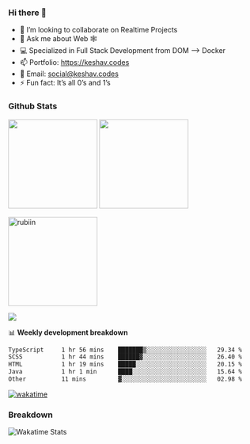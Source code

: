 ### Hi there 👋

- 👯 I’m looking to collaborate on Realtime Projects
- 💬 Ask me about Web 🕸
- 💻 Specialized in Full Stack Development from DOM --> Docker
- 📫 Portfolio: https://keshav.codes
- 📧 Email: social@keshav.codes
- ⚡ Fun fact: It’s all 0’s and 1’s

### Github Stats
<p>
  <img height="180em" src="https://github-readme-stats.vercel.app/api?username=keshavlingala&theme=radical&hide_border=true&include_all_commits=true&count_private=true" />
  <img height="180em" src="https://github-readme-stats.vercel.app/api/top-langs/?username=keshavlingala&count_private=true&include_all_commits=true&show_icons=true&hide_border=true&hide=html,scss,css,mdx,solidity&layout=compact&langs_count=10&theme=radical"/>
</p>

<p>
  
  <img height="180em"  src="https://github-profile-summary-cards.vercel.app/api/cards/profile-details?username=keshavlingala&theme=radical" alt="rubiin"/>
 
</p>

![](https://komarev.com/ghpvc/?username=keshavlingala)

📊 **Weekly development breakdown**

<!--START_SECTION:waka-->

```txt
TypeScript     1 hr 56 mins    ███████▒░░░░░░░░░░░░░░░░░   29.34 %
SCSS           1 hr 44 mins    ██████▓░░░░░░░░░░░░░░░░░░   26.40 %
HTML           1 hr 19 mins    █████░░░░░░░░░░░░░░░░░░░░   20.15 %
Java           1 hr 1 min      ████░░░░░░░░░░░░░░░░░░░░░   15.64 %
Other          11 mins         ▓░░░░░░░░░░░░░░░░░░░░░░░░   02.98 %
```

<!--END_SECTION:waka-->


[![wakatime](https://wakatime.com/badge/user/62bfdbc7-082c-40a7-b4bd-f9280d51aeed.svg)](https://wakatime.com/@62bfdbc7-082c-40a7-b4bd-f9280d51aeed)


### Breakdown

![Wakatime Stats](https://github-readme-stats.vercel.app/api/wakatime?username=keshavlingala)

